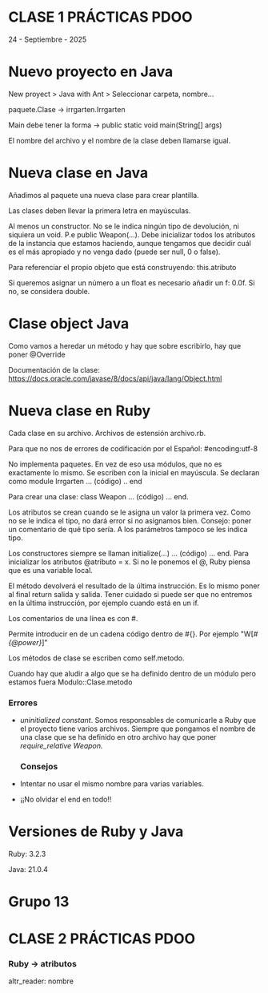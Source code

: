 # CLASE 1 PRÁCTICAS PDOO
24 - Septiembre - 2025

# Nuevo proyecto en Java

New proyect > Java with Ant > Seleccionar carpeta, nombre…

paquete.Clase → irrgarten.Irrgarten

Main debe tener la forma → public static void main(String[] args)

El nombre del archivo y el nombre de la clase deben llamarse igual.

# Nueva clase en Java

Añadimos al paquete una nueva clase para crear plantilla.

Las clases deben llevar la primera letra en mayúsculas.

Al menos un constructor. No se le indica ningún tipo de devolución, ni siquiera un void. P.e public Weapon(…). Debe inicializar todos los atributos de la instancia que estamos haciendo, aunque tengamos que decidir cuál es el más apropiado y no venga dado (puede ser null, 0 o false).

Para referenciar el propio objeto que está construyendo: this.atributo

Si queremos asignar un número a un float es necesario añadir un f: 0.0f. Si no, se considera double.

# Clase object Java

Como vamos a heredar un método y hay que sobre escribirlo, hay que poner @Override

Documentación de la clase: https://docs.oracle.com/javase/8/docs/api/java/lang/Object.html

# Nueva clase en Ruby

Cada clase en su archivo. Archivos de estensión archivo.rb.

Para que no nos de errores de codificación por el Español: #encoding:utf-8

No implementa paquetes. En vez de eso usa módulos, que no es exactamente lo mismo. Se escriben con la inicial en mayúscula. Se declaran como module Irrgarten … (código) .. end

Para crear una clase: class Weapon … (código) … end.

Los atributos se crean cuando se le asigna un valor la primera vez. Como no se le indica el tipo, no dará error si no asignamos bien. Consejo: poner un comentario de qué tipo sería. A los parámetros tampoco se les indica tipo.

Los constructores siempre se llaman initialize(…) … (código) …  end. Para inicializar los atributos @atributo = x. Si no le ponemos el @, Ruby piensa que es una variable local.

El método devolverá el resultado de la última instrucción. Es lo mismo poner al final return salida y salida. Tener cuidado si puede ser que no entremos en la última instrucción, por ejemplo cuando está en un if.

Los comentarios de una línea es con #.

Permite introducir en de un cadena código dentro de #{}. Por ejemplo "W[*#{@power}*]"

Los métodos de clase se escriben como self.metodo.

Cuando hay que aludir a algo que se ha definido dentro de un módulo pero estamos fuera Modulo::Clase.metodo

### Errores

- *uninitialized constant*. Somos responsables de comunicarle a Ruby que el proyecto tiene varios archivos. Siempre que pongamos el nombre de una clase que se ha definido en otro archivo hay que poner *require_relative Weapon.*
    
    ### Consejos
    
- Intentar no usar el mismo nombre para varias variables.
- ¡¡No olvidar el end en todo!!

# Versiones de Ruby y Java

Ruby: 3.2.3

Java: 21.0.4

# Grupo 13


# CLASE 2 PRÁCTICAS PDOO

### Ruby -> atributos
altr_reader: nombre
